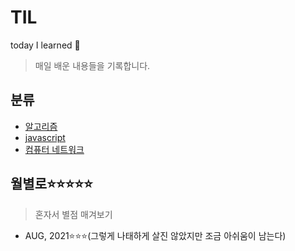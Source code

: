 # TIL
today I learned 👑
> 매일 배운 내용들을 기록합니다.

## 분류
* <a href="/알고리즘/알고리즘-목차.md">알고리즘</a>
* <a href="/javascript/javascript-목차.md">javascript</a>
* <a href="/컴퓨터네트워크/computer-network-목차.md">컴퓨터 네트워크</a>

## 월별로⭐⭐⭐⭐⭐
> 혼자서 별점 매겨보기
* AUG, 2021⭐⭐⭐(그렇게 나태하게 살진 않았지만 조금 아쉬움이 남는다)


